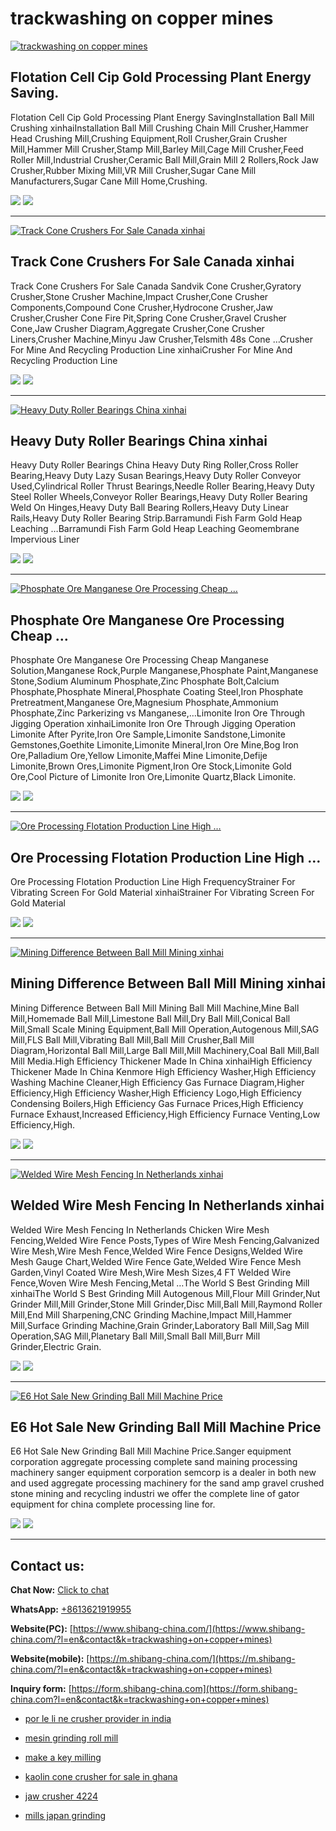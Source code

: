 # trackwashing on copper mines

<a href="https://swt.shibang-china.com/?l=en&img&k=trackwashing+on+copper+mines" target="_blank">![trackwashing on copper mines](http://static.shibang-china.com/all-800x300/216.jpg)</a>

## Flotation Cell Cip Gold Processing Plant Energy Saving.
Flotation Cell Cip Gold Processing Plant Energy SavingInstallation Ball Mill Crushing xinhaiInstallation Ball Mill Crushing Chain Mill Crusher,Hammer Head Crushing Mill,Crushing Equipment,Roll Crusher,Grain Crusher Mill,Hammer Mill Crusher,Stamp Mill,Barley Mill,Cage Mill Crusher,Feed Roller Mill,Industrial Crusher,Ceramic Ball Mill,Grain Mill 2 Rollers,Rock Jaw Crusher,Rubber Mixing Mill,VR Mill Crusher,Sugar Cane Mill Manufacturers,Sugar Cane Mill Home,Crushing.


<a href="https://whatsapp.shibangsoft.com/WhatsApp.php" target="_blank" title="WhatsApp">![](http://static.shibang-china.com/icon/whatsapp.png)</a> <a href="https://swt.shibang-china.com/?l=en&icon&k=trackwashing+on+copper+mines" target="_blank">![](http://static.shibang-china.com/icon/chat-en.png)</a>

---

<a href="https://swt.shibang-china.com/?l=en&img&k=trackwashing+on+copper+mines" target="_blank">![Track Cone Crushers For Sale Canada xinhai](http://static.shibang-china.com/all-800x300/64.jpg)</a>

## Track Cone Crushers For Sale Canada xinhai
Track Cone Crushers For Sale Canada Sandvik Cone Crusher,Gyratory Crusher,Stone Crusher Machine,Impact Crusher,Cone Crusher Components,Compound Cone Crusher,Hydrocone Crusher,Jaw Crusher,Crusher Cone Fire Pit,Spring Cone Crusher,Gravel Crusher Cone,Jaw Crusher Diagram,Aggregate Crusher,Cone Crusher Liners,Crusher Machine,Minyu Jaw Crusher,Telsmith 48s Cone …Crusher For Mine And Recycling Production Line xinhaiCrusher For Mine And Recycling Production Line


<a href="https://whatsapp.shibangsoft.com/WhatsApp.php" target="_blank" title="WhatsApp">![](http://static.shibang-china.com/icon/whatsapp.png)</a> <a href="https://swt.shibang-china.com/?l=en&icon&k=trackwashing+on+copper+mines" target="_blank">![](http://static.shibang-china.com/icon/chat-en.png)</a>

---

<a href="https://swt.shibang-china.com/?l=en&img&k=trackwashing+on+copper+mines" target="_blank">![Heavy Duty Roller Bearings China xinhai](http://static.shibang-china.com/all-800x300/1276.jpg)</a>

## Heavy Duty Roller Bearings China xinhai
Heavy Duty Roller Bearings China Heavy Duty Ring Roller,Cross Roller Bearing,Heavy Duty Lazy Susan Bearings,Heavy Duty Roller Conveyor Used,Cylindrical Roller Thrust Bearings,Needle Roller Bearing,Heavy Duty Steel Roller Wheels,Conveyor Roller Bearings,Heavy Duty Roller Bearing Weld On Hinges,Heavy Duty Ball Bearing Rollers,Heavy Duty Linear Rails,Heavy Duty Roller Bearing Strip.Barramundi Fish Farm Gold Heap Leaching …Barramundi Fish Farm Gold Heap Leaching Geomembrane Impervious Liner


<a href="https://whatsapp.shibangsoft.com/WhatsApp.php" target="_blank" title="WhatsApp">![](http://static.shibang-china.com/icon/whatsapp.png)</a> <a href="https://swt.shibang-china.com/?l=en&icon&k=trackwashing+on+copper+mines" target="_blank">![](http://static.shibang-china.com/icon/chat-en.png)</a>

---

<a href="https://swt.shibang-china.com/?l=en&img&k=trackwashing+on+copper+mines" target="_blank">![Phosphate Ore Manganese Ore Processing Cheap …](http://static.shibang-china.com/all-800x300/992.jpg)</a>

## Phosphate Ore Manganese Ore Processing Cheap …
Phosphate Ore Manganese Ore Processing Cheap Manganese Solution,Manganese Rock,Purple Manganese,Phosphate Paint,Manganese Stone,Sodium Aluminum Phosphate,Zinc Phosphate Bolt,Calcium Phosphate,Phosphate Mineral,Phosphate Coating Steel,Iron Phosphate Pretreatment,Manganese Ore,Magnesium Phosphate,Ammonium Phosphate,Zinc Parkerizing vs Manganese,…Limonite Iron Ore Through Jigging Operation xinhaiLimonite Iron Ore Through Jigging Operation Limonite After Pyrite,Iron Ore Sample,Limonite Sandstone,Limonite Gemstones,Goethite Limonite,Limonite Mineral,Iron Ore Mine,Bog Iron Ore,Palladium Ore,Yellow Limonite,Maffei Mine Limonite,Defije Limonite,Brown Ores,Limonite Pigment,Iron Ore Stock,Limonite Gold Ore,Cool Picture of Limonite Iron Ore,Limonite Quartz,Black Limonite.


<a href="https://whatsapp.shibangsoft.com/WhatsApp.php" target="_blank" title="WhatsApp">![](http://static.shibang-china.com/icon/whatsapp.png)</a> <a href="https://swt.shibang-china.com/?l=en&icon&k=trackwashing+on+copper+mines" target="_blank">![](http://static.shibang-china.com/icon/chat-en.png)</a>

---

<a href="https://swt.shibang-china.com/?l=en&img&k=trackwashing+on+copper+mines" target="_blank">![Ore Processing Flotation Production Line High …](http://static.shibang-china.com/all-800x300/1247.jpg)</a>

## Ore Processing Flotation Production Line High …
Ore Processing Flotation Production Line High FrequencyStrainer For Vibrating Screen For Gold Material xinhaiStrainer For Vibrating Screen For Gold Material


<a href="https://whatsapp.shibangsoft.com/WhatsApp.php" target="_blank" title="WhatsApp">![](http://static.shibang-china.com/icon/whatsapp.png)</a> <a href="https://swt.shibang-china.com/?l=en&icon&k=trackwashing+on+copper+mines" target="_blank">![](http://static.shibang-china.com/icon/chat-en.png)</a>

---

<a href="https://swt.shibang-china.com/?l=en&img&k=trackwashing+on+copper+mines" target="_blank">![Mining Difference Between Ball Mill Mining xinhai](http://static.shibang-china.com/all-800x300/746.jpg)</a>

## Mining Difference Between Ball Mill Mining xinhai
Mining Difference Between Ball Mill Mining Ball Mill Machine,Mine Ball Mill,Homemade Ball Mill,Limestone Ball Mill,Dry Ball Mill,Conical Ball Mill,Small Scale Mining Equipment,Ball Mill Operation,Autogenous Mill,SAG Mill,FLS Ball Mill,Vibrating Ball Mill,Ball Mill Crusher,Ball Mill Diagram,Horizontal Ball Mill,Large Ball Mill,Mill Machinery,Coal Ball Mill,Ball Mill Media.High Efficiency Thickener Made In China xinhaiHigh Efficiency Thickener Made In China Kenmore High Efficiency Washer,High Efficiency Washing Machine Cleaner,High Efficiency Gas Furnace Diagram,Higher Efficiency,High Efficiency Washer,High Efficiency Logo,High Efficiency Condensing Boilers,High Efficiency Gas Furnace Prices,High Efficiency Furnace Exhaust,Increased Efficiency,High Efficiency Furnace Venting,Low Efficiency,High.


<a href="https://whatsapp.shibangsoft.com/WhatsApp.php" target="_blank" title="WhatsApp">![](http://static.shibang-china.com/icon/whatsapp.png)</a> <a href="https://swt.shibang-china.com/?l=en&icon&k=trackwashing+on+copper+mines" target="_blank">![](http://static.shibang-china.com/icon/chat-en.png)</a>

---

<a href="https://swt.shibang-china.com/?l=en&img&k=trackwashing+on+copper+mines" target="_blank">![Welded Wire Mesh Fencing In Netherlands xinhai](http://static.shibang-china.com/all-800x300/288.jpg)</a>

## Welded Wire Mesh Fencing In Netherlands xinhai
Welded Wire Mesh Fencing In Netherlands Chicken Wire Mesh Fencing,Welded Wire Fence Posts,Types of Wire Mesh Fencing,Galvanized Wire Mesh,Wire Mesh Fence,Welded Wire Fence Designs,Welded Wire Mesh Gauge Chart,Welded Wire Fence Gate,Welded Wire Fence Mesh Garden,Vinyl Coated Wire Mesh,Wire Mesh Sizes,4 FT Welded Wire Fence,Woven Wire Mesh Fencing,Metal …The World S Best Grinding Mill xinhaiThe World S Best Grinding Mill Autogenous Mill,Flour Mill Grinder,Nut Grinder Mill,Mill Grinder,Stone Mill Grinder,Disc Mill,Ball Mill,Raymond Roller Mill,End Mill Sharpening,CNC Grinding Machine,Impact Mill,Hammer Mill,Surface Grinding Machine,Grain Grinder,Laboratory Ball Mill,Sag Mill Operation,SAG Mill,Planetary Ball Mill,Small Ball Mill,Burr Mill Grinder,Electric Grain.


<a href="https://whatsapp.shibangsoft.com/WhatsApp.php" target="_blank" title="WhatsApp">![](http://static.shibang-china.com/icon/whatsapp.png)</a> <a href="https://swt.shibang-china.com/?l=en&icon&k=trackwashing+on+copper+mines" target="_blank">![](http://static.shibang-china.com/icon/chat-en.png)</a>

---

<a href="https://swt.shibang-china.com/?l=en&img&k=trackwashing+on+copper+mines" target="_blank">![E6 Hot Sale New Grinding Ball Mill Machine Price](http://static.shibang-china.com/all-800x300/1466.jpg)</a>

## E6 Hot Sale New Grinding Ball Mill Machine Price
E6 Hot Sale New Grinding Ball Mill Machine Price.Sanger equipment corporation aggregate processing complete sand maining processing machinery sanger equipment corporation semcorp is a dealer in both new and used aggregate processing machinery for the sand amp gravel crushed stone mining and recycling industri we offer the complete line of gator equipment for china complete processing line for.

<a href="https://whatsapp.shibangsoft.com/WhatsApp.php" target="_blank" title="WhatsApp">![](http://static.shibang-china.com/icon/whatsapp.png)</a> <a href="https://swt.shibang-china.com/?l=en&icon&k=trackwashing+on+copper+mines" target="_blank">![](http://static.shibang-china.com/icon/chat-en.png)</a>

---
## Contact us:

**Chat Now:** [Click to chat](https://swt.shibang-china.com?l=en&contact&k=trackwashing+on+copper+mines)

**WhatsApp:**  [+8613621919955](https://whatsapp.shibangsoft.com/WhatsApp.php)

**Website(PC):** [https://www.shibang-china.com/](https://www.shibang-china.com/?l=en&contact&k=trackwashing+on+copper+mines)

**Website(mobile):** [https://m.shibang-china.com/](https://m.shibang-china.com/?l=en&contact&k=trackwashing+on+copper+mines)

**Inquiry form:** [https://form.shibang-china.com](https://form.shibang-china.com?l=en&contact&k=trackwashing+on+copper+mines)

* [por le li ne crusher provider in india](../161/por%20le%20li%20ne%20crusher%20provider%20in%20india.md)

* [mesin grinding roll mill](../163/mesin%20grinding%20roll%20mill.md)

* [make a key milling](../164/make%20a%20key%20milling.md)

* [kaolin cone crusher for sale in ghana](../164/kaolin%20cone%20crusher%20for%20sale%20in%20ghana.md)

* [jaw crusher 4224](../169/jaw%20crusher%204224.md)

* [mills japan grinding](../168/mills%20japan%20grinding.md)